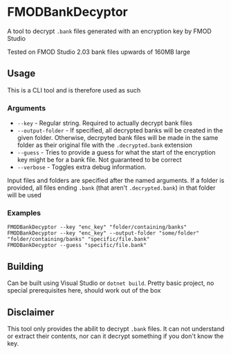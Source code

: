 # FMODBankDecyptor

A tool to decrypt `.bank` files generated with an encryption key by FMOD Studio

Tested on FMOD Studio 2.03 bank files upwards of 160MB large

## Usage

This is a CLI tool and is therefore used as such

### Arguments
- `--key` - Regular string. Required to actually decrypt bank files
- `--output-folder` - If specified, all decrypted banks will be created in the given folder. Otherwise, decrpyted bank files will be made in the same folder as their original file with the `.decrypted.bank` extension
- `--guess` - Tries to provide a guess for what the start of the encryption key might be for a bank file. Not guaranteed to be correct
- `--verbose` - Toggles extra debug information.

Input files and folders are specified after the named arguments. If a folder is provided, all files ending `.bank` (that aren't `.decrypted.bank`) in that folder will be used

### Examples
```
FMODBankDecyptor --key "enc_key" "folder/containing/banks"
FMODBankDecyptor --key "enc_key" --output-folder "some/folder" "folder/containing/banks" "specific/file.bank"
FMODBankDecyptor --guess "specific/file.bank"
```

## Building

Can be built using Visual Studio or `dotnet build`. Pretty basic project, no special prerequisites here, should work out of the box

## Disclaimer

This tool only provides the abilit to decrypt `.bank` files. It can not understand or extract their contents, nor can it decrypt something if you don't know the key.